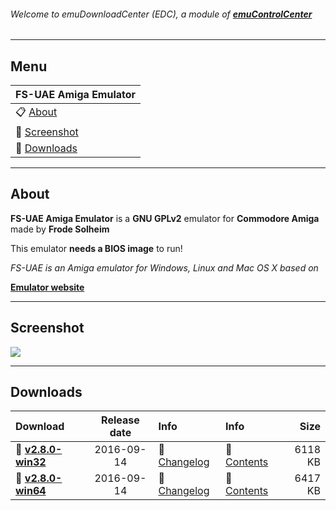 ###### Welcome to emuDownloadCenter (EDC), a module of [**emuControlCenter**](https://github.com/PhoenixInteractiveNL/emuControlCenter/wiki/)
***
## Menu
| **FS-UAE Amiga Emulator** |
|:---------|
| :clipboard: [About](#about) |
| :sunrise: [Screenshot](#screenshot) |
| :floppy_disk: [Downloads](#downloads) |
***
## About
**FS-UAE Amiga Emulator** is a **GNU GPLv2** emulator for **Commodore Amiga** made by **Frode Solheim**

This emulator **needs a BIOS image** to run!

_FS-UAE is an Amiga emulator for Windows, Linux and Mac OS X based on_

[**Emulator website**](http://fs-uae.net/)
***
## Screenshot
![](https://raw.githubusercontent.com/PhoenixInteractiveNL/emuDownloadCenter/master/hooks/fsuae/fsuae_screen.jpg)
***
## Downloads
| Download | Release date  | Info       | Info       | Size       |
|:---------|:-------------:|:-----------|:-----------|-----------:|
| :floppy_disk: [**v2.8.0-win32**](https://github.com/PhoenixInteractiveNL/edc-repo0002/raw/master/fsuae/2.8.0-win32.7z) | 2016-09-14 | :page_facing_up: [Changelog](https://github.com/PhoenixInteractiveNL/edc-repo0002/blob/master/fsuae/2.8.0-win32_changelog.txt) | :mag_right: [Contents](https://github.com/PhoenixInteractiveNL/edc-repo0002/blob/master/fsuae/2.8.0-win32_contents.txt) | 6118 KB |
| :floppy_disk: [**v2.8.0-win64**](https://github.com/PhoenixInteractiveNL/edc-repo0002/raw/master/fsuae/2.8.0-win64.7z) | 2016-09-14 | :page_facing_up: [Changelog](https://github.com/PhoenixInteractiveNL/edc-repo0002/blob/master/fsuae/2.8.0-win64_changelog.txt) | :mag_right: [Contents](https://github.com/PhoenixInteractiveNL/edc-repo0002/blob/master/fsuae/2.8.0-win64_contents.txt) | 6417 KB |
